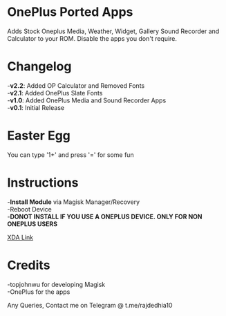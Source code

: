 # OnePlus Ported Apps
Adds Stock Oneplus Media, Weather, Widget, Gallery Sound Recorder and Calculator to your ROM. Disable the apps you don't require.

# Changelog

-__v2.2__: Added OP Calculator and Removed Fonts<br> 
-__v2.1__: Added OnePlus Slate Fonts<br>
-__v1.0__: Added OnePlus Media and Sound Recorder Apps<br>
-__v0.1__: Initial Release

# Easter Egg

You can type '1+' and press '=' for some fun

# Instructions

-__Install Module__ via Magisk Manager/Recovery<br>
-Reboot Device<br>
-__DONOT INSTALL IF YOU USE A ONEPLUS DEVICE. ONLY FOR NON ONEPLUS USERS__

[XDA Link](https://forum.xda-developers.com/apps/magisk/module-oneplus-ported-apps-t3893915)

# Credits

-topjohnwu for developing Magisk<br>
-OnePlus for the apps

Any Queries, Contact me on Telegram @ t.me/rajdedhia10
